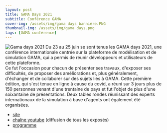 ```yaml
---
layout: post
title: GAMA Days 2021
subtitle: Conférence GAMA
cover-img: /assets/img/gama days bannière.PNG
thumbnail-img: /assets/img/gama days.png
tags: [GAMA conférence]
---
```


![Gama days 2021](https://gama-platform.github.io/img/cities_gama.png)
Du 23 au 25 juin se sont tenus les GAMA days 2021, une conférence internationale centrée sur la plateforme de modélisation et de simulation GAMA, qui a permis de réunir développeurs et utilisateurs de cette plateforme.  
Ce fut l'occasion pour chacun de présenter ses travaux, d'exposer ses difficultés, de proposer des améliorations et, plus généralement, d'échanger et de collaborer sur des sujets liés à GAMA. Cette première édition, qui s'est tenue en ligne à cause du covid, a réuni sur 3 jours plus de 150 personnes venant d'une trentaine de pays et fut l'objet de plus d'une soixantaine de  présentations. 
Deux tables rondes réunissant des experts internationaux de la simulation à base d'agents ont également été organisées. 

+ [site](https://www.irit.fr/GamaDays2021)
+ [chaîne youtube](https://www.youtube.com/playlist?list=PLIf4h7zpeBeHrK7GY7HeWojXniBU_6nN-) (diffusion de tous les exposés)
+ [programme](https://www.irit.fr/GamaDays2021/wp-content/uploads/2021/06/GAMA-Days-2021-Program.pdf)